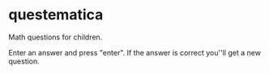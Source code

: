 # questematica
Math questions for children.

Enter an answer and press "enter". If the answer is correct you''ll get a new question.
